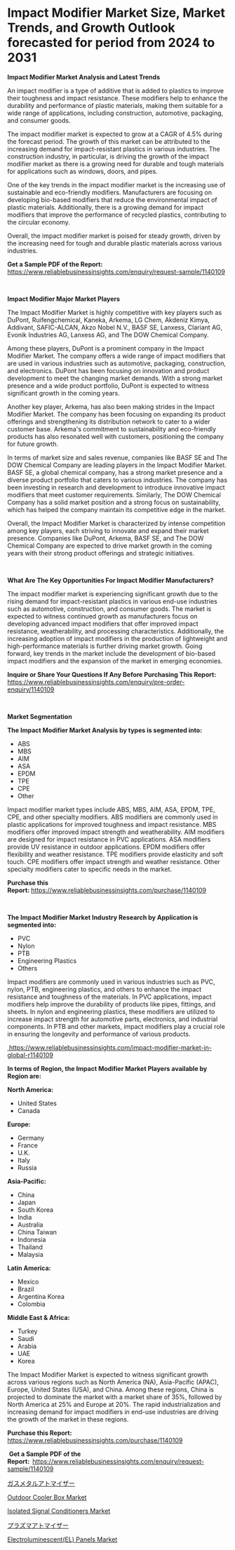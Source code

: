 <p><h1>Impact Modifier Market Size, Market Trends, and Growth Outlook forecasted for period from 2024 to 2031</h1></p><p><strong>Impact Modifier Market Analysis and Latest Trends</strong></p>
<p><p>An impact modifier is a type of additive that is added to plastics to improve their toughness and impact resistance. These modifiers help to enhance the durability and performance of plastic materials, making them suitable for a wide range of applications, including construction, automotive, packaging, and consumer goods.</p><p>The impact modifier market is expected to grow at a CAGR of 4.5% during the forecast period. The growth of this market can be attributed to the increasing demand for impact-resistant plastics in various industries. The construction industry, in particular, is driving the growth of the impact modifier market as there is a growing need for durable and tough materials for applications such as windows, doors, and pipes.</p><p>One of the key trends in the impact modifier market is the increasing use of sustainable and eco-friendly modifiers. Manufacturers are focusing on developing bio-based modifiers that reduce the environmental impact of plastic materials. Additionally, there is a growing demand for impact modifiers that improve the performance of recycled plastics, contributing to the circular economy.</p><p>Overall, the impact modifier market is poised for steady growth, driven by the increasing need for tough and durable plastic materials across various industries.</p></p>
<p><strong>Get a Sample PDF of the Report:&nbsp;</strong> <a href="https://www.reliablebusinessinsights.com/enquiry/request-sample/1140109">https://www.reliablebusinessinsights.com/enquiry/request-sample/1140109</a></p>
<p>&nbsp;</p>
<p><strong>Impact Modifier Major Market Players</strong></p>
<p><p>The Impact Modifier Market is highly competitive with key players such as DuPont, Ruifengchemical, Kaneka, Arkema, LG Chem, Akdeniz Kimya, Addivant, SAFIC-ALCAN, Akzo Nobel N.V., BASF SE, Lanxess, Clariant AG, Evonik Industries AG, Lanxess AG, and The DOW Chemical Company.</p><p>Among these players, DuPont is a prominent company in the Impact Modifier Market. The company offers a wide range of impact modifiers that are used in various industries such as automotive, packaging, construction, and electronics. DuPont has been focusing on innovation and product development to meet the changing market demands. With a strong market presence and a wide product portfolio, DuPont is expected to witness significant growth in the coming years.</p><p>Another key player, Arkema, has also been making strides in the Impact Modifier Market. The company has been focusing on expanding its product offerings and strengthening its distribution network to cater to a wider customer base. Arkema's commitment to sustainability and eco-friendly products has also resonated well with customers, positioning the company for future growth.</p><p>In terms of market size and sales revenue, companies like BASF SE and The DOW Chemical Company are leading players in the Impact Modifier Market. BASF SE, a global chemical company, has a strong market presence and a diverse product portfolio that caters to various industries. The company has been investing in research and development to introduce innovative impact modifiers that meet customer requirements. Similarly, The DOW Chemical Company has a solid market position and a strong focus on sustainability, which has helped the company maintain its competitive edge in the market.</p><p>Overall, the Impact Modifier Market is characterized by intense competition among key players, each striving to innovate and expand their market presence. Companies like DuPont, Arkema, BASF SE, and The DOW Chemical Company are expected to drive market growth in the coming years with their strong product offerings and strategic initiatives.</p></p>
<p>&nbsp;</p>
<p><strong>What Are The Key Opportunities For Impact Modifier Manufacturers?</strong></p>
<p><p>The impact modifier market is experiencing significant growth due to the rising demand for impact-resistant plastics in various end-use industries such as automotive, construction, and consumer goods. The market is expected to witness continued growth as manufacturers focus on developing advanced impact modifiers that offer improved impact resistance, weatherability, and processing characteristics. Additionally, the increasing adoption of impact modifiers in the production of lightweight and high-performance materials is further driving market growth. Going forward, key trends in the market include the development of bio-based impact modifiers and the expansion of the market in emerging economies.</p></p>
<p><strong>Inquire or Share Your Questions If Any Before Purchasing This Report:</strong> <a href="https://www.reliablebusinessinsights.com/enquiry/pre-order-enquiry/1140109">https://www.reliablebusinessinsights.com/enquiry/pre-order-enquiry/1140109</a></p>
<p>&nbsp;</p>
<p><strong>Market Segmentation</strong></p>
<p><strong>The Impact Modifier Market Analysis by types is segmented into:</strong></p>
<p><ul><li>ABS</li><li>MBS</li><li>AIM</li><li>ASA</li><li>EPDM</li><li>TPE</li><li>CPE</li><li>Other</li></ul></p>
<p><p>Impact modifier market types include ABS, MBS, AIM, ASA, EPDM, TPE, CPE, and other specialty modifiers. ABS modifiers are commonly used in plastic applications for improved toughness and impact resistance. MBS modifiers offer improved impact strength and weatherability. AIM modifiers are designed for impact resistance in PVC applications. ASA modifiers provide UV resistance in outdoor applications. EPDM modifiers offer flexibility and weather resistance. TPE modifiers provide elasticity and soft touch. CPE modifiers offer impact strength and weather resistance. Other specialty modifiers cater to specific needs in the market.</p></p>
<p><strong>Purchase this Report:&nbsp;</strong><a href="https://www.reliablebusinessinsights.com/purchase/1140109">https://www.reliablebusinessinsights.com/purchase/1140109</a></p>
<p>&nbsp;</p>
<p><strong>The Impact Modifier Market Industry Research by Application is segmented into:</strong></p>
<p><ul><li>PVC</li><li>Nylon</li><li>PTB</li><li>Engineering Plastics</li><li>Others</li></ul></p>
<p><p>Impact modifiers are commonly used in various industries such as PVC, nylon, PTB, engineering plastics, and others to enhance the impact resistance and toughness of the materials. In PVC applications, impact modifiers help improve the durability of products like pipes, fittings, and sheets. In nylon and engineering plastics, these modifiers are utilized to increase impact strength for automotive parts, electronics, and industrial components. In PTB and other markets, impact modifiers play a crucial role in ensuring the longevity and performance of various products.</p></p>
<p><a href="https://www.reliablebusinessinsights.com/impact-modifier-market-in-global-r1140109">&nbsp;https://www.reliablebusinessinsights.com/impact-modifier-market-in-global-r1140109</a></p>
<p><strong>In terms of Region, the Impact Modifier Market Players available by Region are:</strong></p>
<p>
    <p> <strong> North America: </strong>
        <ul>
            <li>United States</li>
            <li>Canada</li>
        </ul>
        </p> 
    <p> <strong> Europe: </strong>
        <ul>
            <li>Germany</li>
            <li>France</li>
            <li>U.K.</li>
            <li>Italy</li>
            <li>Russia</li>
        </ul>
        </p> 
    <p> <strong> Asia-Pacific: </strong>
        <ul>
            <li>China</li>
            <li>Japan</li>
            <li>South Korea</li>
            <li>India</li>
            <li>Australia</li>
            <li>China Taiwan</li>
            <li>Indonesia</li>
            <li>Thailand</li>
            <li>Malaysia</li>
        </ul>
        </p> 
    <p> <strong> Latin America: </strong>
        <ul>
            <li>Mexico</li>
            <li>Brazil</li>
            <li>Argentina Korea</li>
            <li>Colombia</li>
        </ul>
        </p> 
    <p> <strong> Middle East & Africa: </strong>
        <ul>
            <li>Turkey</li>
            <li>Saudi</li>
            <li>Arabia</li>
            <li>UAE</li>
            <li>Korea</li>
        </ul>
    </p>
    </p>
<p><p>The Impact Modifier Market is expected to witness significant growth across various regions such as North America (NA), Asia-Pacific (APAC), Europe, United States (USA), and China. Among these regions, China is projected to dominate the market with a market share of 35%, followed by North America at 25% and Europe at 20%. The rapid industrialization and increasing demand for impact modifiers in end-use industries are driving the growth of the market in these regions.</p></p>
<p><strong>Purchase this Report: </strong><a href="https://www.reliablebusinessinsights.com/purchase/1140109">https://www.reliablebusinessinsights.com/purchase/1140109</a></p>
<p>&nbsp;<strong>Get a Sample PDF of the Report:&nbsp;&nbsp;</strong><a href="https://www.reliablebusinessinsights.com/enquiry/request-sample/1140109">https://www.reliablebusinessinsights.com/enquiry/request-sample/1140109</a></p>
<p><strong></strong></p>
<p><p><a href="https://github.com/one-cool-chick/Market-Research-Report-List-2/blob/main/7057004107718.md">ガスメタルアトマイザー</a></p><p><a href="https://github.com/changoleonlaverguenzanoexiste/Market-Research-Report-List-3/blob/main/outdoor-cooler-box-market.md">Outdoor Cooler Box Market</a></p><p><a href="https://issuu.com/reportprime-2/docs/isolated-signal-conditioners-market-size-2030.pptx">Isolated Signal Conditioners Market</a></p><p><a href="https://github.com/luffiazaza/Market-Research-Report-List-2/blob/main/6070088107717.md">プラズマアトマイザー</a></p><p><a href="https://github.com/tamvrosiya/Market-Research-Report-List-4/blob/main/electroluminescentel-panels-market.md">Electroluminescent(EL) Panels Market</a></p></p>